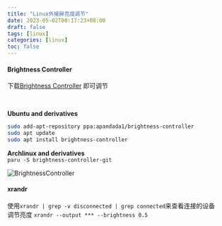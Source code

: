 ```yaml
---
title: "Linux外接屏亮度调节"
date: 2023-05-02T00:17:23+08:00
draft: false
tags: [linux]
categories: [linux]
toc: false
---
```


#### Brightness Controller

下载[Brightness Controller](https://github.com/lordamit/Brightness) 即可调节

<br>

**Ubuntu and derivatives**

```bash
sudo add-apt-repository ppa:apandada1/brightness-controller
sudo apt update
sudo apt install brightness-controller
```

**Archlinux and derivatives**  
`paru -S brightness-controller-git`

![BrightnessController](../images/BrightnessController.png)

#### xrandr

使用`xrandr | grep -v disconnected | grep connected`来查看连接的设备  
调节亮度 `xrandr --output *** --brightness 0.5`
